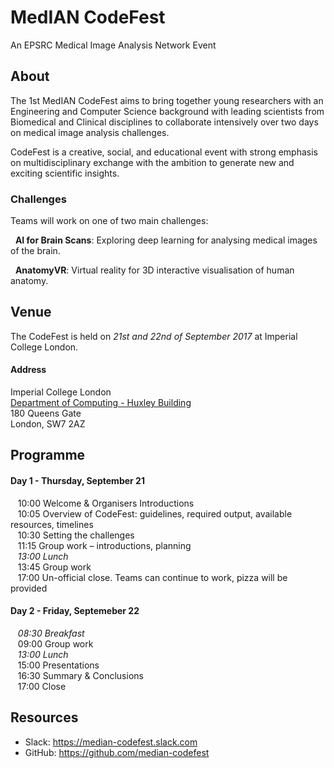 # MedIAN CodeFest
An EPSRC Medical Image Analysis Network Event

## About

The 1st MedIAN CodeFest aims to bring together young researchers with an Engineering and Computer Science background with leading scientists from Biomedical and Clinical disciplines to collaborate intensively over two days on medical image analysis challenges. 

CodeFest is a creative, social, and educational event with strong emphasis on multidisciplinary exchange with the ambition to generate new and exciting scientific insights.

### Challenges

Teams will work on one of two main challenges:

&nbsp;&nbsp;**AI for Brain Scans**: Exploring deep learning for analysing medical images of the brain.

&nbsp;&nbsp;**AnatomyVR**: Virtual reality for 3D interactive visualisation of human anatomy.

## Venue

The CodeFest is held on *21st and 22nd of September 2017* at Imperial College London.

#### Address
Imperial College London  
[Department of Computing - Huxley Building](http://www.imperial.ac.uk/computing/about/getting-here/)  
180 Queens Gate  
London, SW7 2AZ

## Programme

#### Day 1 - Thursday, September 21
&nbsp;&nbsp;&nbsp;10:00 Welcome & Organisers Introductions  
&nbsp;&nbsp;&nbsp;10:05 Overview of CodeFest: guidelines, required output, available resources, timelines  
&nbsp;&nbsp;&nbsp;10:30 Setting the challenges  
&nbsp;&nbsp;&nbsp;11:15 Group work – introductions, planning  
&nbsp;&nbsp;&nbsp;*13:00 Lunch*  
&nbsp;&nbsp;&nbsp;13:45 Group work  
&nbsp;&nbsp;&nbsp;17:00 Un-official close. Teams can continue to work, pizza will be provided

#### Day 2 - Friday, Septemeber 22
&nbsp;&nbsp;&nbsp;*08:30 Breakfast*  
&nbsp;&nbsp;&nbsp;09:00 Group work  
&nbsp;&nbsp;&nbsp;*13:00 Lunch*  
&nbsp;&nbsp;&nbsp;15:00 Presentations  
&nbsp;&nbsp;&nbsp;16:30 Summary & Conclusions  
&nbsp;&nbsp;&nbsp;17:00 Close

## Resources

* Slack: https://median-codefest.slack.com
* GitHub: https://github.com/median-codefest
